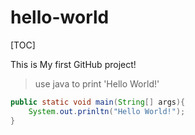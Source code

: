 # hello-world

[TOC]

This is My first GitHub project!

> use java to print 'Hello World!'

``` java
public static void main(String[] args){
    System.out.prinltn("Hello World!");
}
```
